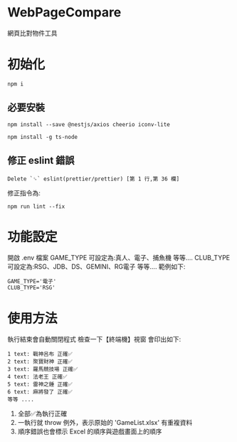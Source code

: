 # WebPageCompare
網頁比對物件工具

# 初始化
```
npm i
```
## 必要安裝
```
npm install --save @nestjs/axios cheerio iconv-lite

npm install -g ts-node
```
## 修正 eslint 錯誤
```
Delete `␍` eslint(prettier/prettier) [第 1 行,第 36 欄]
```
修正指令為:
```
npm run lint --fix
```

# 功能設定
開啟 .env 檔案
GAME_TYPE 可設定為:真人、電子、捕魚機 等等....
CLUB_TYPE 可設定為:RSG、JDB、DS、GEMINI、RG電子 等等....
範例如下:
```
GAME_TYPE='電子'
CLUB_TYPE='RSG'
```

# 使用方法
執行結束會自動關閉程式
檢查一下【終端機】視窗
會印出如下:
```
1 text: 戰神呂布 正確✅
2 text: 聚寶財神 正確✅
3 text: 羅馬競技場 正確✅
4 text: 法老王 正確✅
5 text: 雷神之錘 正確✅
6 text: 麻將發了 正確✅
等等 ....
```
1. 全部✅為執行正確
2. 一執行就 throw 例外，表示原始的 'GameList.xlsx' 有重複資料
3. 順序錯誤也會標示 Excel 的順序與遊戲畫面上的順序
